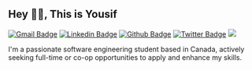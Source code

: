 ## Hey 👋🏻, This is Yousif
[![Gmail Badge](https://img.shields.io/badge/-YousifZito@gmail.com-c14438?style=flat&logo=Gmail&logoColor=white&link=mailto:YousifZito@gmail.com)](mailto:YousifZito@gmail.com) 
[![Linkedin Badge](https://img.shields.io/badge/-YousifZito-0072b1?style=flat&logo=Linkedin&logoColor=white&link=https://www.linkedin.com/in/YousifZito/)](https://www.linkedin.com/in/YousifZito/) [![Github Badge](https://img.shields.io/badge/-YRZito-grey?style=flat&logo=github&logoColor=white&link=https://github.com/YRZito/)](https://www.github.com/YRZito/) [![Twitter Badge](https://img.shields.io/badge/-YousifZito-00acee?style=flat&logo=twitter&logoColor=white&link=https://twitter.com/YousifZito/)](https://www.twitter.com/YousifZito/) ![](https://komarev.com/ghpvc/?username=YRZito&style=flat-square)<p align='left'>I'm a passionate software engineering student based in Canada, actively seeking full-time or co-op opportunities to apply and enhance my skills.</p>

<!--[![Github stats](https://github-readme-stats.vercel.app/api?username=YRZiTO&show_icons=true&include_all_commits=true)](https://github.com/YRZiTO/github-readme-stats)-->
<!--[![Top Langs](https://github-readme-stats.vercel.app/api/top-langs/?username=YRZiTO&layout=compact)](https://github.com/YRZiTO/github-readme-stats)-->
